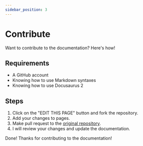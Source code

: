 ```yaml
---
sidebar_position: 3
---
```


# Contribute

Want to contribute to the documentation? Here's how!

## Requirements

- A GitHub account
- Knowing how to use Markdown syntaxes
- Knowing how to use Docusaurus 2

## Steps

1. Click on the "EDIT THIS PAGE" button and fork the repository.
2. Add your changes to pages.
3. Make pull request to the [original repository](https://github.com/raymond-1227/rmcommunity/).
4. I will review your changes and update the documentation.

Done! Thanks for contributing to the documentation!